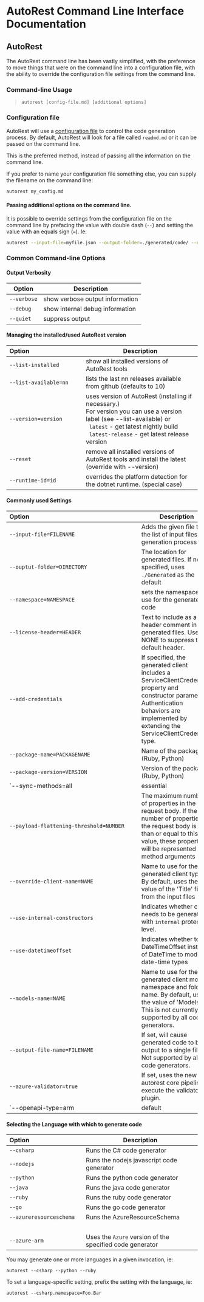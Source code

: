 # AutoRest Command Line Interface Documentation

## AutoRest

The AutoRest command line has been vastly simplified, with the preference to move things that were on the command line into a configuration file, with the ability to override the configuration file settings from the command line.

### Command-line Usage

> `autorest [config-file.md] [additional options]`

### Configuration file

AutoRest will use a [configuration file](literate-file-formats/configuration.md) to control the code generation process. By default, AutoRest will look for a file called `readmd.md` or it can be passed on the command line. 

This is the preferred method, instead of passing all the information on the command line. 

If you prefer to name your configuration file something else, you can supply the filename on the command line:

``` bash
autorest my_config.md 
```

#### Passing additional options on the command line.

It is possible to override settings from the configuration file on the command line by prefacing the value with double dash (`--`) and setting the value with an equals sign (`=`). Ie:

``` bash
autorest --input-file=myfile.json --output-folder=./generated/code/ --namespace=foo.bar
```

### Common Command-line Options 

#### Output Verbosity

| Option | Description |
|--------|-------------|
|`--verbose`|show verbose output information|
|`--debug`|show internal debug information|
|`--quiet`|suppress output|

#### Managing the installed/used AutoRest version

|Option                              &nbsp;| Description |
|------------------|-------------|
|`--list-installed`|show all installed versions of AutoRest tools|
|`--list-available=nn`|lists the last nn releases available from github (defaults to 10)|
|`--version=version`|uses version of AutoRest (installing if necessary.)<br>For version you can use a version label (see --list-available) or<br>&nbsp;&nbsp;`latest` - get latest nightly build<br>&nbsp;&nbsp;`latest-release` - get latest release version|
|`--reset`|remove all installed versions of AutoRest tools and install the latest (override with --version)|
|`--runtime-id=id`|overrides the platform detection for the dotnet runtime. (special case)|

#### Commonly used Settings
|Option                                                                &nbsp;| Description |
|------------------|-------------|
|`--input-file=FILENAME`|Adds the given file to the list of input files for generation process|
|`--ouptut-folder=DIRECTORY`|The location for generated files. If not specified, uses `./Generated` as the default|
|`--namespace=NAMESPACE`|sets the namespace to use for the generated code|
|`--license-header=HEADER`| Text to include as a header comment in generated files. Use NONE to suppress the default header.|
|`--add-credentials`|If specified, the generated client includes a ServiceClientCredentials property and constructor parameter. Authentication behaviors are implemented by extending the ServiceClientCredentials type.|
|`--package-name=PACKAGENAME`|Name of the package (Ruby, Python)|
|`--package-version=VERSION`|Version of the package (Ruby, Python)|
|`--sync-methods=all|essential|none`|Specifies mode for generating sync wrappers. Supported value are <br>&nbsp;&nbsp;`essential` - generates only one sync returning body or header (default) <br>&nbsp;&nbsp;`all` - generates one sync method for each async method<br>&nbsp;&nbsp;`none` - does not generate any sync methods|
|`--payload-flattening-threshold=NUMBER`|The maximum number of properties in the request body. If the number of properties in the request body is less than or equal to this value, these properties will be represented as method arguments|
|`--override-client-name=NAME`|Name to use for the generated client type. By default, uses the value of the 'Title' field from the input files|
|`--use-internal-constructors`|Indicates whether ctor needs to be generated with `internal` protection level.|
|`--use-datetimeoffset`|Indicates whether to use DateTimeOffset instead of DateTime to model date-time types|
|`--models-name=NAME`|Name to use for the generated client models namespace and folder name. By default, uses the value of 'Models'. This is not currently supported by all code generators.|
|`--output-file-name=FILENAME`|If set, will cause generated code to be output to a single file. Not supported by all code generators.|
|`--azure-validator=true`|If set, uses the new autorest core pipeline to execute the validator plugin.
|`--openapi-type=arm|default|data-plane`|Indicates the type of configuration file being passed to the validator so that it can run the appropriate class of validation rules accordingly.


#### Selecting the Language with which to generate code

|Option                              &nbsp;| Description |
|------------------|-------------|
|`--csharp`|Runs the C# code generator|
|`--nodejs`|Runs the nodejs javascript code generator|
|`--python`|Runs the python code generator|
|`--java`|Runs the java code generator|
|`--ruby`|Runs the ruby code generator|
|`--go`|Runs the go code generator|
|`--azureresourceschema`|Runs the AzureResourceSchema|
| &nbsp; | |
|`--azure-arm`|Uses the `Azure` version of the specified code generator|

You may generate one or more languages in a given invocation, ie:

`autorest --csharp --python --ruby`

To set a language-specific setting, prefix the setting with the language, ie:

`autorest --csharp.namespace=Foo.Bar `
